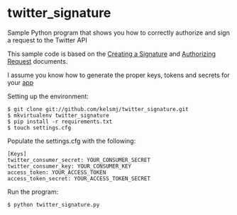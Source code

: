 twitter_signature
=================

Sample Python program that shows you how to correctly authorize and sign a request to the Twitter API

This sample code is based on the [Creating a Signature](https://dev.twitter.com/docs/auth/creating-signature) and [Authorizing Request](https://dev.twitter.com/docs/auth/authorizing-request) documents.

I assume you know how to generate the proper keys, tokens and secrets for your [app](https://dev.twitter.com/apps)


Setting up the environment:

    $ git clone git://github.com/kelsmj/twitter_signature.git
    $ mkvirtualenv twitter_signature
    $ pip install -r requirements.txt
    $ touch settings.cfg

Populate the settings.cfg with the following:

    [Keys]
    twitter_consumer_secret: YOUR_CONSUMER_SECRET
    twitter_consumer_key: YOUR_CONSUMER_KEY
    access_token: YOUR_ACCESS_TOKEN
    access_token_secret: YOUR_ACCESS_TOKEN_SECRET

Run the program:

    $ python twitter_signature.py


